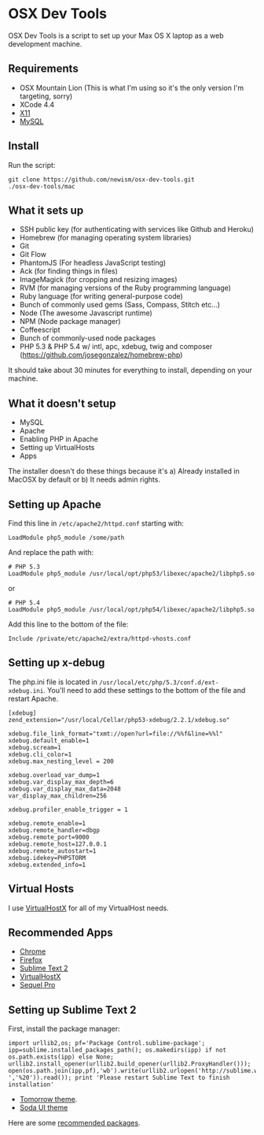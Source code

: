 OSX Dev Tools
=============

OSX Dev Tools is a script to set up your Max OS X laptop as a web development machine.

Requirements
------------

* OSX Mountain Lion (This is what I'm using so it's the only version I'm targeting, sorry)
* XCode 4.4
* [X11](http://xquartz.macosforge.org/trac/wiki)
* [MySQL](http://www.mysql.com/downloads/mysql/)

Install
-------

Run the script:

    git clone https://github.com/newism/osx-dev-tools.git
    ./osx-dev-tools/mac


What it sets up
---------------

* SSH public key (for authenticating with services like Github and Heroku)
* Homebrew (for managing operating system libraries)
* Git
* Git Flow
* PhantomJS (For headless JavaScript testing)
* Ack (for finding things in files)
* ImageMagick (for cropping and resizing images)
* RVM (for managing versions of the Ruby programming language)
* Ruby language (for writing general-purpose code)
* Bunch of commonly used gems (Sass, Compass, Stitch etc...)
* Node (The awesome Javascript runtime)
* NPM (Node package manager)
* Coffeescript
* Bunch of commonly-used node packages
* PHP 5.3 & PHP 5.4 w/ intl, apc, xdebug, twig and composer (https://github.com/josegonzalez/homebrew-php)

It should take about 30 minutes for everything to install, depending on your machine.

What it doesn't setup
---------------------

* MySQL
* Apache
* Enabling PHP in Apache
* Setting up VirtualHosts
* Apps

The installer doesn't do these things because it's a) Already installed in MacOSX by default or b) It needs admin rights. 

Setting up Apache
-----------------

Find this line in `/etc/apache2/httpd.conf` starting with:

    LoadModule php5_module /some/path

And replace the path with:

    # PHP 5.3
    LoadModule php5_module /usr/local/opt/php53/libexec/apache2/libphp5.so

or

    # PHP 5.4
    LoadModule php5_module /usr/local/opt/php54/libexec/apache2/libphp5.so
    
Add this line to the bottom of the file:

    Include /private/etc/apache2/extra/httpd-vhosts.conf

Setting up x-debug
------------------

The php.ini file is located in `/usr/local/etc/php/5.3/conf.d/ext-xdebug.ini`. You'll need to add these settings to the bottom 
of the file and restart Apache.

```
[xdebug]
zend_extension="/usr/local/Cellar/php53-xdebug/2.2.1/xdebug.so"

xdebug.file_link_format="txmt://open?url=file://%%f&line=%%l"
xdebug.default_enable=1
xdebug.scream=1
xdebug.cli_color=1
xdebug.max_nesting_level = 200

xdebug.overload_var_dump=1
xdebug.var_display_max_depth=6
xdebug.var_display_max_data=2048
var_display_max_children=256

xdebug.profiler_enable_trigger = 1

xdebug.remote_enable=1
xdebug.remote_handler=dbgp
xdebug.remote_port=9000
xdebug.remote_host=127.0.0.1
xdebug.remote_autostart=1
xdebug.idekey=PHPSTORM
xdebug.extended_info=1
```

Virtual Hosts
-------------

I use [VirtualHostX](http://clickontyler.com/virtualhostx/) for all of my VirtualHost needs.

Recommended Apps
----------------

* [Chrome](https://www.google.com/chrome/)
* [Firefox](http://www.mozilla.org/en-US/firefox/new/)
* [Sublime Text 2](http://www.sublimetext.com/)
* [VirtualHostX](http://clickontyler.com/virtualhostx/)
* [Sequel Pro](http://www.sequelpro.com/)

Setting up Sublime Text 2
-------------------------

First, install the package manager:

    import urllib2,os; pf='Package Control.sublime-package'; ipp=sublime.installed_packages_path(); os.makedirs(ipp) if not os.path.exists(ipp) else None; urllib2.install_opener(urllib2.build_opener(urllib2.ProxyHandler())); open(os.path.join(ipp,pf),'wb').write(urllib2.urlopen('http://sublime.wbond.net/'+pf.replace(' ','%20')).read()); print 'Please restart Sublime Text to finish installation'

* [Tomorrow theme](https://github.com/ChrisKempson/Tomorrow-Theme).
* [Soda UI theme](https://github.com/buymeasoda/soda-theme/)

Here are some [recommended packages](http://anthonyshort.me/2012/03/setting-up-sublime-text-2-for-frontend-development).

